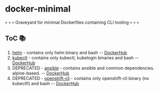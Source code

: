 # docker-minimal
:skull: :skull: :skull: Graveyard for minimal Dockerfiles containing CLI tooling :skull: :skull: :skull:

## ToC :books:
1. [helm](./helm) - contains only helm binary and bash --
[DockerHub](https://hub.docker.com/r/ksandermann/helm)
1. [kubectl](./kubectl) - contains only kubectl, kubelogin binaries and bash --
[DockerHub](https://hub.docker.com/r/ksandermann/kubectl)
1. DEPRECATED - [ansible](./archive/ansible) - contains ansible and common dependencies. alpine-based. --
[DockerHub](https://hub.docker.com/r/ksandermann/ansible)
1. DEPRECATED - [openshift-cli](./archive/openshift-cli) - contains only openshift-cli binary (no kubectl!) and bash --
[DockerHub](https://hub.docker.com/r/ksandermann/openshift-cli)
